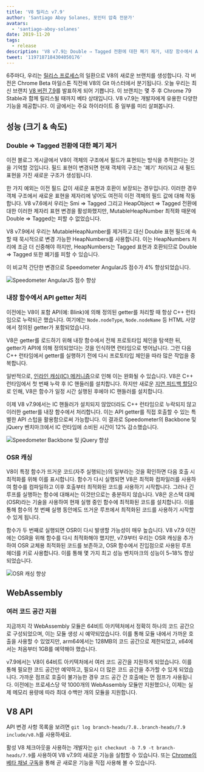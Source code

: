 ```yaml
---
title: 'V8 릴리스 v7.9'
author: 'Santiago Aboy Solanes, 포인터 압축 전문가'
avatars:
  - 'santiago-aboy-solanes'
date: 2019-11-20
tags:
  - release
description: 'V8 v7.9는 Double ⇒ Tagged 전환에 대한 폐기 제거, 내장 함수에서 API getter 처리, OSR 캐싱, 그리고 여러 코드 공간을 지원하는 Wasm 등 다양한 기능을 제공합니다.'
tweet: '1197187184304050176'
---
```

6주마다, 우리는 [릴리스 프로세스](/docs/release-process)의 일환으로 V8의 새로운 브랜치를 생성합니다. 각 버전은 Chrome Beta 마일스톤 직전에 V8의 Git 마스터에서 분기됩니다. 오늘 우리는 최신 브랜치 [V8 버전 7.9](https://chromium.googlesource.com/v8/v8.git/+log/branch-heads/7.9)를 발표하게 되어 기쁩니다. 이 브랜치는 몇 주 후 Chrome 79 Stable과 함께 릴리스될 때까지 베타 상태입니다. V8 v7.9는 개발자에게 유용한 다양한 기능을 제공합니다. 이 글에서는 주요 하이라이트 중 일부를 미리 살펴봅니다.

<!--truncate-->
## 성능 (크기 & 속도)

### Double ⇒ Tagged 전환에 대한 폐기 제거

이전 블로그 게시글에서 V8이 객체의 구조에서 필드가 표현되는 방식을 추적한다는 것을 기억할 것입니다. 필드 표현이 변경되면 현재 객체의 구조는 '폐기' 처리되고 새 필드 표현을 가진 새로운 구조가 생성됩니다.

한 가지 예외는 이전 필드 값이 새로운 표현과 호환이 보장되는 경우입니다. 이러한 경우 객체 구조에서 새로운 표현을 제자리에 넣어도 여전히 이전 객체의 필드 값에 대해 작동합니다. V8 v7.6에서 우리는 Smi ⇒ Tagged 그리고 HeapObject ⇒ Tagged 전환에 대한 이러한 제자리 표현 변경을 활성화했지만, MutableHeapNumber 최적화 때문에 Double ⇒ Tagged는 피할 수 없었습니다.

V8 v7.9에서 우리는 MutableHeapNumber를 제거하고 대신 Double 표현 필드에 속할 때 묵시적으로 변경 가능한 HeapNumbers를 사용합니다. 이는 HeapNumbers 처리에 조금 더 신중해야 하지만, HeapNumbers는 Tagged 표현과 호환되므로 Double ⇒ Tagged 또한 폐기를 피할 수 있습니다.

이 비교적 간단한 변경으로 Speedometer AngularJS 점수가 4% 향상되었습니다.

![Speedometer AngularJS 점수 향상](/_img/v8-release-79/speedometer-angularjs.svg)

### 내장 함수에서 API getter 처리

이전에는 V8이 포함 API(예: Blink)에 의해 정의된 getter를 처리할 때 항상 C++ 런타임으로 누락되곤 했습니다. 여기에는 `Node.nodeType`, `Node.nodeName` 등 HTML 사양에서 정의된 getter가 포함되었습니다.

V8은 getter를 로드하기 위해 내장 함수에서 전체 프로토타입 체인을 탐색한 뒤, getter가 API에 의해 정의되었다는 것을 인식하면 런타임으로 벗어납니다. 그런 다음 C++ 런타임에서 getter를 실행하기 전에 다시 프로토타입 체인을 따라 많은 작업을 중복합니다.

일반적으로, [인라인 캐싱(IC) 메커니즘](https://mathiasbynens.be/notes/shapes-ics)으로 인해 이는 완화될 수 있습니다. V8은 C++ 런타임에서 첫 번째 누락 후 IC 핸들러를 설치합니다. 하지만 새로운 [지연 피드백 할당](https://v8.dev/blog/v8-release-77#lazy-feedback-allocation)으로 인해, V8은 함수가 일정 시간 실행된 후에야 IC 핸들러를 설치합니다.

이제 V8 v7.9에서는 IC 핸들러가 설치되지 않았더라도 C++ 런타임으로 누락되지 않고 이러한 getter를 내장 함수에서 처리합니다. 이는 API getter를 직접 호출할 수 있는 특별한 API 스텁을 활용함으로써 가능합니다. 이 결과로 Speedometer의 Backbone 및 jQuery 벤치마크에서 IC 런타임에 소비된 시간이 12% 감소했습니다.

![Speedometer Backbone 및 jQuery 향상](/_img/v8-release-79/speedometer.svg)

### OSR 캐싱

V8이 특정 함수가 뜨거운 코드(자주 실행되는)의 일부라는 것을 확인하면 다음 호출 시 최적화를 위해 이를 표시합니다. 함수가 다시 실행되면 V8은 최적화 컴파일러를 사용하여 함수를 컴파일하고 이후 호출부터 최적화된 코드를 사용하기 시작합니다. 그러나 긴 루프를 실행하는 함수에 대해서는 이것만으로는 충분하지 않습니다. V8은 온스택 대체(OSR)라는 기술을 사용하여 현재 실행 중인 함수에 최적화된 코드를 설치합니다. 이를 통해 함수의 첫 번째 실행 동안에도 뜨거운 루프에서 최적화된 코드를 사용하기 시작할 수 있게 됩니다.

함수가 두 번째로 실행되면 OSR이 다시 발생할 가능성이 매우 높습니다. V8 v7.9 이전에는 OSR을 위해 함수를 다시 최적화해야 했지만, v7.9부터 우리는 OSR 캐싱을 추가하여 OSR 교체용 최적화된 코드를 보존하고, OSR 함수에서 진입점으로 사용된 루프 헤더를 키로 사용합니다. 이를 통해 몇 가지 최고 성능 벤치마크의 성능이 5–18% 향상되었습니다.

![OSR 캐싱 향상](/_img/v8-release-79/osr-caching.svg)

## WebAssembly

### 여러 코드 공간 지원

지금까지 각 WebAssembly 모듈은 64비트 아키텍처에서 정확히 하나의 코드 공간으로 구성되었으며, 이는 모듈 생성 시 예약되었습니다. 이를 통해 모듈 내에서 가까운 호출을 사용할 수 있었지만, arm64에서는 128MB의 코드 공간으로 제한되었고, x64에서는 처음부터 1GB를 예약해야 했습니다.

v7.9에서는 V8이 64비트 아키텍처에서 여러 코드 공간을 지원하게 되었습니다. 이를 통해 필요한 코드 공간만 예약하고, 필요시 더 많은 코드 공간을 추가할 수 있게 되었습니다. 가까운 점프로 호출이 불가능한 경우 코드 공간 간 호출에는 먼 점프가 사용됩니다. 이전에는 프로세스당 약 1000개의 WebAssembly 모듈만 지원했으나, 이제는 실제 메모리 용량에 따라 최대 수백만 개의 모듈을 지원합니다.

## V8 API

API 변경 사항 목록을 보려면 `git log branch-heads/7.8..branch-heads/7.9 include/v8.h`를 사용하세요.

활성 V8 체크아웃을 사용하는 개발자는 `git checkout -b 7.9 -t branch-heads/7.9`를 사용하여 V8 v7.9의 새로운 기능을 실험할 수 있습니다. 또는 [Chrome의 베타 채널 구독](https://www.google.com/chrome/browser/beta.html)을 통해 곧 새로운 기능을 직접 사용해 볼 수 있습니다.
